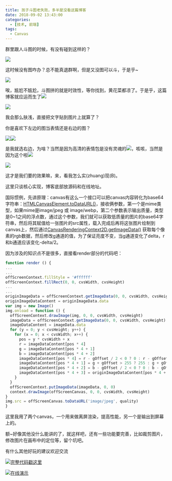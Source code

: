 ```yaml
---
title: 孩子斗图老失败，多半是没看这篇博客
date: 2018-09-02 13:43:00
categories:
  - [技术, 前端]
tags:
  - Canvas
---
```


群里跟人斗图的时候，有没有碰到这样的？

![](/images/emoji_1.jpg)

这时候没有图咋办？总不能真退群啊，但是又没图可以斗，于是乎~

![](/images/emoji_2.jpg)

唉，尴尬不尴尬，斗图拼的就是时效性，等你找到，黄花菜都凉了。于是乎，这篇博客就应运而生了![](/images/emoji_3.jpg)

![](/images/emoji_4.jpg)

我会那么肤浅，直接把文字贴到图片上就算了？

你是喜欢下左边的图当表情还是右边的图？

![](/images/emoji_5.jpg)![](/images/emoji_6.jpg)

是我就选右边，为啥？当然是因为高清的表情包是没有灵魂的![](/images/emoji_7.jpg)，咳咳，当然是因为这个啦![](/images/emoji_8.jpg)
<!-- more -->
![](/images/emoji_9.jpg)

这才是我们要的效果嘛，来，看我怎么实(zhuang)现(B)。

这里只谈核心实现，博客底部放源码和在线地址。

国际惯例，先讲原理：canvas有这么一个接口可以把canvas内容转化为base64字符串：[HTMLCanvasElement.toDataURL()](https://developer.mozilla.org/zh-CN/docs/Web/API/HTMLCanvasElement/toDataURL)，接收俩参数，第一个是mime类型，如果mime是image/jpeg 或 image/webp，第二个参数表示输出质量，类型是0~1之间的浮点数，通过这个参数，我们就可以获取低质量的图片的base64字符串，然后将其赋值给一张图片的src属性，载入完成后再将这张图片绘制到canvas上，然后通过[CanvasRenderingContext2D.getImageData()](https://developer.mozilla.org/zh-CN/docs/Web/API/CanvasRenderingContext2D/getImageData) 获取每个像素的rgb数据，然后修改g通道的值，为了保证亮度不变，当g通道变化了delta，r和b通道应该变化-delta/2。

因为涉及的知识点不是很多，直接看render部分的代码吧：

```javascript
function render () {
...
...
offScreenContext.fillStyle = '#ffffff'
offScreenContext.fillRect(0, 0, cvsWidth, cvsHeight)
...
...
originImageData = offScreenContext.getImageData(0, 0, cvsWidth, cvsHeight)
originImageDataContent = originImageData.data
var img = new Image()
img.onload = function () {
  offScreenContext.drawImage(img, 0, 0, cvsWidth, cvsHeight)
  imageData = offScreenContext.getImageData(0, 0, cvsWidth, cvsHeight)
  imageDataContent = imageData.data
  for (y = 0; y < cvsHeight; y++) {
    for (x = 0; x < cvsWidth; x++) {
      pos = y * cvsWidth + x
      r = imageDataContent[pos * 4]
      g = imageDataContent[pos * 4 + 1]
      b = imageDataContent[pos * 4 + 2]
      imageDataContent[pos * 4] = r - gOffset / 2 < 0 ? 0 : r - gOffset / 2
      imageDataContent[pos * 4 + 1] = g + gOffset > 255 ? 255 : g + gOffset
      imageDataContent[pos * 4 + 2] = b - gOffset / 2 < 0 ? 0 : b - gOffset / 2
      imageDataContent[pos * 4 + 3] = originImageDataContent[pos * 4 + 3]
    }
  }
  offScreenContext.putImageData(imageData, 0, 0)
  context.drawImage(offScreenCanvas, 0, 0, cvsWidth, cvsHeight)
}
img.src = offScreenCanvas.toDataURL('image/jpeg', quality)
}
```

这里我用了两个canvas，一个用来做离屏渲染，提高性能，另一个是输出到屏幕上的。

额~好像其他没什么能讲的了，就这样吧，还有一些功能要完善，比如裁剪图片，修改图片在画布中的定位等，留个坑吧。

有什么其他好玩的建议欢迎交流

![](/images/hand.webp)[完整代码戳这里](https://github.com/face2ass/blog-source-host/tree/master/%E8%87%AA%E5%88%B6%E8%A1%A8%E6%83%85%E5%8C%85)

![](/images/hand.webp)[在线演示](https://blog.omgfaq.com/example/%E8%87%AA%E5%88%B6%E8%A1%A8%E6%83%85%E5%8C%85/index.html)